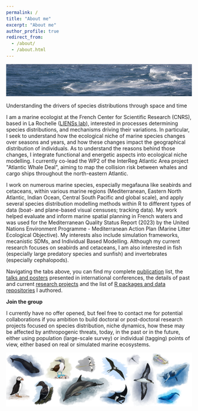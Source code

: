 ```yaml
---
permalink: /
title: "About me"
excerpt: "About me"
author_profile: true
redirect_from: 
  - /about/
  - /about.html
---
```


![Ortegal](/images/waves1.JPG)

Understanding the drivers of species distributions through space and time

I am a marine ecologist at the French Center for Scientific Research (CNRS), based in La Rochelle ([LIENSs lab](https://lienss.univ-larochelle.fr/)), interested in processes determining species distributions, and mechanisms driving their variations. In particular, I seek to understand how the ecological niche of marine species changes over seasons and years, and how these changes impact the geographical distribution of individuals. As to understand the reasons behind those changes, I integrate functional and energetic aspects into ecological niche modelling. I currently co-lead the WP2 of the InterReg Atlantic Area project "Atlantic Whale Deal", aiming to map the collision risk between whales and cargo ships throughout the north-eastern Atlantic. 

I work on numerous marine species, especially megafauna like seabirds and cetaceans, within various marine regions (Mediterranean, Eastern North Atlantic, Indian Ocean, Central South Pacific and global scale), and apply several species distribution modelling methods within R to different types of data (boat- and plane-based visual censuses; tracking data). My work helped evaluate and inform marine spatial planning in French waters and was used for the Mediterranean Quality Status Report (2023) by the United Nations Environment Programme - Mediterranean Action Plan (Marine Litter Ecological Objective). My interests also include simulation frameworks, mecanistic SDMs, and Individual Based Modelling. Although my current research focuses on seabirds and cetaceans, I am also interested in fish (especially large predatory species and sunfish) and invertebrates (especially cephalopods). 

Navigating the tabs above, you can find my complete [publication](publications.md) list, the [talks and posters](conferences.md) presented in international conferences, the details of past and current [research projects](research.html) and the list of [R packages and data repositories](codes.md) I authored.

**Join the group**

I currently have no offer opened, but feel free to contact me for potential collaborations if you ambition to build doctoral or post-doctoral research projects focused on species distribution, niche dynamics, how these may be affected by anthropogenic threats, today, in the past or in the future, either using population (large-scale survey) or individual (tagging) points of view, either based on real or simulated marine ecosystems.

![Species](/images/bandeau_sp.png)
